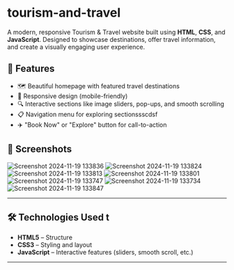 # tourism-and-travel

A modern, responsive Tourism & Travel website built using **HTML**, **CSS**, and **JavaScript**. Designed to showcase destinations, offer travel information, and create a visually engaging user experience.

## 🚀 Features

- 🗺️ Beautiful homepage with featured travel destinations
- 🧭 Responsive design (mobile-friendly)
- 🔍 Interactive sections like image sliders, pop-ups, and smooth scrolling
- 📋 Navigation menu for exploring sectionssscdsf
- ✈️ "Book Now" or "Explore" button for call-to-action

## 📸 Screenshots

![Screenshot 2024-11-19 133836](https://github.com/user-attachments/assets/e7da37da-ae68-49ec-9daf-46425795eed7)
![Screenshot 2024-11-19 133824](https://github.com/user-attachments/assets/db9ea2ad-3ead-4acb-81d2-26ab8820b21a)
![Screenshot 2024-11-19 133813](https://github.com/user-attachments/assets/0d1b95e6-2390-4d11-8401-9c9249341839)
![Screenshot 2024-11-19 133801](https://github.com/user-attachments/assets/e05f86f7-0fec-40a0-a0d0-82d0f378b6d3)
![Screenshot 2024-11-19 133747](https://github.com/user-attachments/assets/5d80267f-67d0-4bb2-9e33-05f15d3f3fcd)
![Screenshot 2024-11-19 133734](https://github.com/user-attachments/assets/c7ba936b-9fa6-4f72-ac14-62e94ecb469b)
![Screenshot 2024-11-19 133847](https://github.com/user-attachments/assets/759e69df-97e6-4a9b-9da9-e1cf687e25e2)


---

## 🛠️ Technologies Used t

- **HTML5** – Structure
- **CSS3** – Styling and layout
- **JavaScript** – Interactive features (sliders, smooth scroll, etc.)

---


